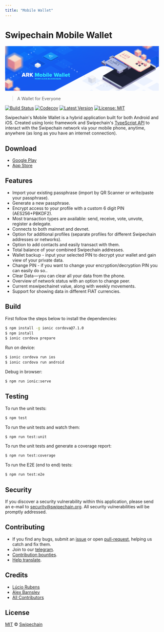 ```yaml
---
title: "Mobile Wallet"
---
```


# Swipechain Mobile Wallet

![Mobile Wallet](./assets/mobile/banner.png)

> A Wallet for Everyone

[![Build Status](https://badgen.now.sh/circleci/github/SwipeChain/swipechain-mobile-wallet)](https://circleci.com/gh/SwipeChain/swipechain-mobile-wallet)
[![Codecov](https://badgen.now.sh/codecov/c/github/SwipeChain/swipechain-mobile-wallet)](https://codecov.io/gh/SwipeChain/swipechain-mobile-wallet)
[![Latest Version](https://badgen.now.sh/github/release/SwipeChain/mobile-wallet)](https://github.com/SwipeChain/mobile-wallet/releases/latest)
[![License: MIT](https://badgen.now.sh/badge/license/MIT/green)](https://opensource.org/licenses/MIT)

Swipechain's Mobile Wallet is a hybrid application built for both Android and iOS. Created using Ionic framework and Swipechain's [TypeScript API](https://github.com/SwipeChain/swipechain-ts) to interact with the Swipechain network via your mobile phone, anytime, anywhere (as long as you have an internet connection).

## Download

- [Google Play](https://play.google.com/store/apps/details?id=io.swipechain.wallet.mobile)
- [App Store](https://itunes.apple.com/us/app/mobile-swipechain/id1324625967)

## Features

- Import your existing passphrase (import by QR Scanner or write/paste your passphrase).
- Generate a new passphrase.
- Encrypt access to your profile with a custom 6 digit PIN (AES256+PBKDF2).
- Most transaction types are available: send, receive, vote, unvote, register a delegate.
- Connects to both mainnet and devnet.
- Option for additional profiles (separate profiles for different Swipechain addresses or networks).
- Option to add contacts and easily transact with them.
- Total balance of your combined Swipechain addresses.
- Wallet backup - input your selected PIN to decrypt your wallet and gain view of your private data.
- Change PIN - if you want to change your encryption/decryption PIN you can easily do so..
- Clear Data — you can clear all your data from the phone.
- Overview of network status with an option to change peer.
- Current mswipechainet value, along with weekly movements.
- Support for showing data in different FIAT currencies.

## Build

First follow the steps below to install the dependencies:

```bash
$ npm install -g ionic cordova@7.1.0
$ npm install
$ ionic cordova prepare
```

Run on device:

```bash
$ ionic cordova run ios
$ ionic cordova run android
```

Debug in browser:

```bash
$ npm run ionic:serve
```

## Testing

To run the unit tests:

```bash
$ npm test
```

To run the unit tests and watch them:

```bash
$ npm run test:unit
```

To run the unit tests and generate a coverage report:

```bash
$ npm run test:coverage
```

To run the E2E (end to end) tests:

```bash
$ npm run test:e2e
```

## Security

If you discover a security vulnerability within this application, please send an e-mail to security@swipechain.org. All security vulnerabilities will be promptly addressed.

## Contributing

- If you find any bugs, submit an [issue](https://github.com/SwipeChain/mobile-wallet/issues) or open [pull-request](https://github.com/SwipeChain/mobile-wallet/pulls), helping us catch and fix them.
- Join to our [telegram](https://t.me/Swipechain).
- [Contribution bounties](/guidebook/contribution-guidelines/contributing.html).
- [Help translate](https://github.com/SwipeChain/mobile-wallet/blob/master/TRANSLATING.md).

## Credits

- [Lúcio Rubens](https://github.com/luciorubeens)
- [Alex Barnsley](https://github.com/alexbarnsley)
- [All Contributors](https://github.com/SwipeChain/mobile-wallet/contributors)

## License

[MIT](https://github.com/SwipeChain/mobile-wallet/blob/master/LICENSE) © [Swipechain](https://swipechain.org)
